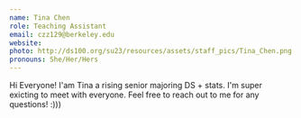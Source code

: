 ```yaml
---
name: Tina Chen
role: Teaching Assistant
email: czz129@berkeley.edu
website: 
photo: http://ds100.org/su23/resources/assets/staff_pics/Tina_Chen.png
pronouns: She/Her/Hers
---
```

Hi Everyone! I'am Tina a rising senior majoring DS + stats. I'm super exicting to meet with everyone. Feel free to reach out to me for any questions! :)))
